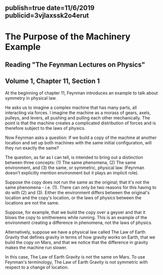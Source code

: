 publish=true
date=11/6/2019
publicid=3vjlaxssk2o4erut
---
# The Purpose of the Machinery Example
## Reading "The Feynman Lectures on Physics"
## Volume 1, Chapter 11, Section 1

At the beginning of chapter 11, Feynman introduces an example to talk about symmetry in physical law.

He asks us to imagine a complex machine that has many parts, all interacting via forces. I imagine the machine as a morass of gears, axels, pulleys, and levers, all pushing and pulling each other mechanically. The point is that the machine creates a complicated distribution of forces and is therefore subject to the laws of physics.

Now Feynman asks a question: If we build a copy of the machine at another location and set up both machines with the same initial configuration, will they run exactly the same?

The question, as far as I can tell, is intended to bring out a distinction between three concepts: (1) The same phenomena, (2) The same environment, and (3) the same, or symmetric, physical law. (Feynman doesn't explicitly mention environment but it plays an implicit role).

Suppose the copy does not run the same as the original; that it's not the same phenomena - i.e. (1). There can only be two reasons for this having to do with (2) and (3). Either the environment differs between the original's location and the copy's location, or the laws of physics between the locations are not the same.

Suppose, for example, that we build the copy over a geyser and that it blows the copy to smithereens while running. This is an example of the environment creating a difference in phenomena, not the laws of physics.

Alternatively, suppose we have a physical law called The Law of Earth Gravity that defines gravity in terms of how gravity works on Earth, that we build the copy on Mars, and that we notice that the difference in gravity makes the machine run slower.

In this case, The Law of Earth Gravity is not the same on Mars. To use Feynman's terminology, The Law of Earth Gravity is not symmetric with respect to a change of location.